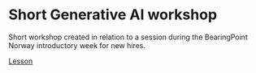 # Short Generative AI workshop
Short workshop created in relation to a session during the BearingPoint Norway introductory week for new hires.

[Lesson](https://github.com/bearingpoint-no/genAI-workshop-short/blob/main/Lessons/01_Data_cleaning_with_genAI.ipynb)


